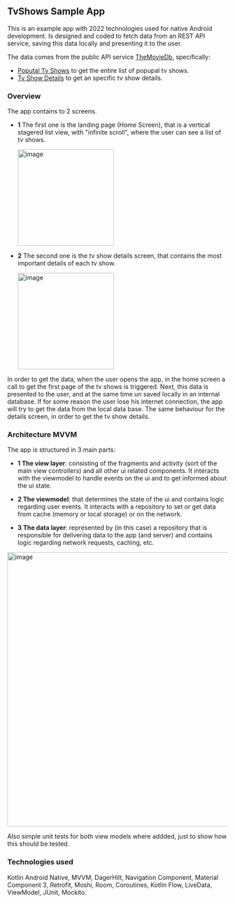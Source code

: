 ## TvShows Sample App
This is an example app with 2022 technologies used for native Android development.
Is designed and coded to fetch data from an REST API service, saving this data locally and presenting it to the user.

The data comes from the public API service [TheMovieDb](https://developers.themoviedb.org/3/getting-started/introduction), specifically:
- [Poputal Tv Shows](https://developers.themoviedb.org/3/tv/get-popular-tv-shows) to get the entire list of popupal tv shows.
- [Tv Show Details](https://developers.themoviedb.org/3/tv/get-tv-details) to get an specific tv show details.

### Overview
The app contains to 2 screens. 
- **1** The first one is the landing page (Home Screen), that is a vertical stagered list view, with "infinite scroll", where the user can see a list of tv shows.

     <img width="220" alt="image" src="https://user-images.githubusercontent.com/8594582/173067045-52dcdba9-e64b-4f68-81e6-5d1bbc3e46d8.png">

- **2** The second one is the tv show details screen, that contains the most important details of each tv show.

    <img width="220" alt="image" src="https://user-images.githubusercontent.com/8594582/173067380-8f20229b-3805-4ded-8b4b-1260517d8389.png">


In order to get the data, when the user opens the app, in the home screen a call to get the first page of the tv shows is triggered. Next, this data is presented to the user, and at the same time un saved locally in an internal database. If for some reason the user lose his internet connection, the app will try to get the data from the local data base.
The same behaviour for the details screen, in order to get the tv show details.

### Architecture MVVM
The app is structured in 3 main parts:
- **1 The view layer**: consisting of the fragments and activity (sort of the main view controllers) and all other ui related components. It interacts with the viewmodel to handle events on the ui and to get informed about the ui state.

- **2 The viewmodel**: that determines the state of the ui and contains logic regarding user events. It interacts with a repository to set or get data from cache (memory or local storage) or on the network.

- **3 The data layer**: represented by (in this case) a repository that is responsible for delivering data to the app (and server) and contains logic regarding network requests, caching, etc.
<img width="626" alt="image" src="https://user-images.githubusercontent.com/8594582/173066355-1e3d90b4-a771-493e-afa3-f6c6f32ab829.png">

Also simple unit tests for both view models where addded, just to show how this should be tested.

### Technologies used

Kotlin Android Native, MVVM, DagerHilt, Navigation Component, Material Component 3, Retrofit, Moshi, Room, Coroutines, Kotlin Flow, LiveData, ViewModel, JUnit, Mockito.

